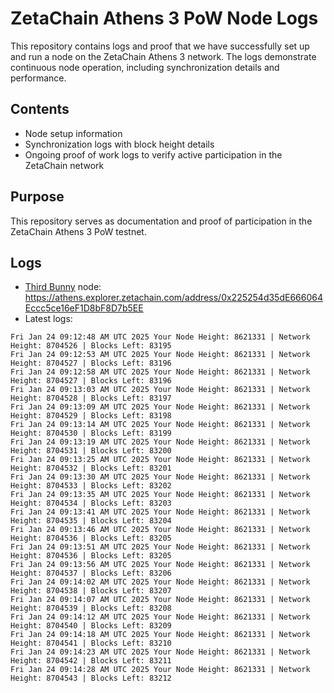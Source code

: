 # ZetaChain Athens 3 PoW Node Logs
This repository contains logs and proof that we have successfully set up and run a node on the ZetaChain Athens 3 network. The logs demonstrate continuous node operation, including synchronization details and performance.

## Contents
- Node setup information
- Synchronization logs with block height details
- Ongoing proof of work logs to verify active participation in the ZetaChain network

## Purpose
This repository serves as documentation and proof of participation in the ZetaChain Athens 3 PoW testnet.

## Logs

- [Third Bunny](https://thirdbunny.xyz/) node: https://athens.explorer.zetachain.com/address/0x225254d35dE666064Eccc5ce16eF1D8bF8D7b5EE
- Latest logs:
```
Fri Jan 24 09:12:48 AM UTC 2025 Your Node Height: 8621331 | Network Height: 8704526 | Blocks Left: 83195
Fri Jan 24 09:12:53 AM UTC 2025 Your Node Height: 8621331 | Network Height: 8704527 | Blocks Left: 83196
Fri Jan 24 09:12:58 AM UTC 2025 Your Node Height: 8621331 | Network Height: 8704527 | Blocks Left: 83196
Fri Jan 24 09:13:03 AM UTC 2025 Your Node Height: 8621331 | Network Height: 8704528 | Blocks Left: 83197
Fri Jan 24 09:13:09 AM UTC 2025 Your Node Height: 8621331 | Network Height: 8704529 | Blocks Left: 83198
Fri Jan 24 09:13:14 AM UTC 2025 Your Node Height: 8621331 | Network Height: 8704530 | Blocks Left: 83199
Fri Jan 24 09:13:19 AM UTC 2025 Your Node Height: 8621331 | Network Height: 8704531 | Blocks Left: 83200
Fri Jan 24 09:13:25 AM UTC 2025 Your Node Height: 8621331 | Network Height: 8704532 | Blocks Left: 83201
Fri Jan 24 09:13:30 AM UTC 2025 Your Node Height: 8621331 | Network Height: 8704533 | Blocks Left: 83202
Fri Jan 24 09:13:35 AM UTC 2025 Your Node Height: 8621331 | Network Height: 8704534 | Blocks Left: 83203
Fri Jan 24 09:13:41 AM UTC 2025 Your Node Height: 8621331 | Network Height: 8704535 | Blocks Left: 83204
Fri Jan 24 09:13:46 AM UTC 2025 Your Node Height: 8621331 | Network Height: 8704536 | Blocks Left: 83205
Fri Jan 24 09:13:51 AM UTC 2025 Your Node Height: 8621331 | Network Height: 8704536 | Blocks Left: 83205
Fri Jan 24 09:13:56 AM UTC 2025 Your Node Height: 8621331 | Network Height: 8704537 | Blocks Left: 83206
Fri Jan 24 09:14:02 AM UTC 2025 Your Node Height: 8621331 | Network Height: 8704538 | Blocks Left: 83207
Fri Jan 24 09:14:07 AM UTC 2025 Your Node Height: 8621331 | Network Height: 8704539 | Blocks Left: 83208
Fri Jan 24 09:14:12 AM UTC 2025 Your Node Height: 8621331 | Network Height: 8704540 | Blocks Left: 83209
Fri Jan 24 09:14:18 AM UTC 2025 Your Node Height: 8621331 | Network Height: 8704541 | Blocks Left: 83210
Fri Jan 24 09:14:23 AM UTC 2025 Your Node Height: 8621331 | Network Height: 8704542 | Blocks Left: 83211
Fri Jan 24 09:14:28 AM UTC 2025 Your Node Height: 8621331 | Network Height: 8704543 | Blocks Left: 83212
```
